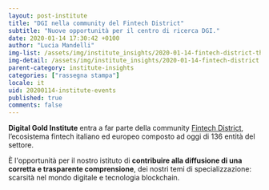 ```yaml
---
layout: post-institute
title: "DGI nella community del Fintech District"
subtitle: "Nuove opportunità per il centro di ricerca DGI."
date: 2020-01-14 17:30:42 +0100
author: "Lucia Mandelli"
img-list: /assets/img/institute_insights/2020-01-14-fintech-district-thumb.jpg
img-detail: /assets/img/institute_insights/2020-01-14-fintech-district.jpg
parent-category: institute-insights
categories: ["rassegna stampa"]
locale: it
uid: 20200114-institute-events
published: true
comments: false
---
```

**Digital Gold Institute** entra a far parte della community
[Fintech District](https://www.fintechdistrict.com/is-bitcoin-the-digital-equivalent-of-gold),
l’ecosistema fintech italiano ed europeo composto ad oggi di 136 entità del settore.

È l'opportunità per il nostro istituto di
**contribuire alla diffusione di una corretta e trasparente comprensione**,
dei nostri temi di specializzazione:
scarsità nel mondo digitale e tecnologia blockchain.
